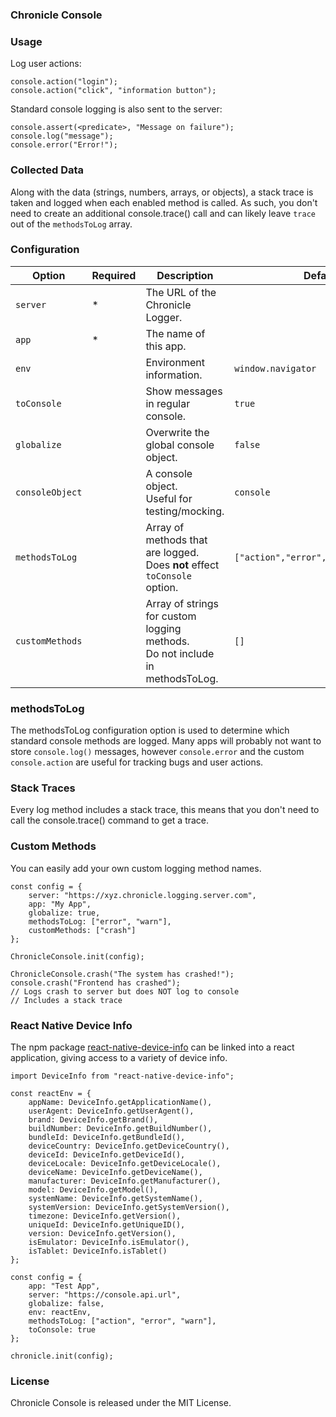 ### Chronicle Console

### Usage

Log user actions:

```
console.action("login");
console.action("click", "information button");
```

Standard console logging is also sent to the server:

```
console.assert(<predicate>, "Message on failure");
console.log("message");
console.error("Error!");
```

### Collected Data

Along with the data (strings, numbers, arrays, or objects), a stack trace is taken and logged when each enabled method is called. As such, you don't need to create an additional console.trace() call and can likely leave `trace` out of the `methodsToLog` array.

### Configuration

| Option          | Required | Description                                                                     | Default                              |
| --------------- | -------- | ------------------------------------------------------------------------------- | ------------------------------------ |
| `server`        | \*       | The URL of the Chronicle Logger.                                                |                                      |
| `app`           | \*       | The name of this app.                                                           |                                      |
| `env`           |          | Environment information.                                                        | `window.navigator`                   |
| `toConsole`     |          | Show messages in regular console.                                               | `true`                               |
| `globalize`     |          | Overwrite the global console object.                                            | `false`                              |
| `consoleObject` |          | A console object.<br>Useful for testing/mocking.                                | `console`                            |
| `methodsToLog`  |          | Array of methods that are logged.<br>Does **not** effect `toConsole` option.    | `["action","error","warn","assert"]` |
| `customMethods` |          | Array of strings for custom logging methods.<br>Do not include in methodsToLog. | `[]`                                 |

### methodsToLog

The methodsToLog configuration option is used to determine which standard console methods are logged. Many apps will probably not want to store `console.log()` messages, however `console.error` and the custom `console.action` are useful for tracking bugs and user actions.

### Stack Traces

Every log method includes a stack trace, this means that you don't need to call the console.trace() command to get a trace.

### Custom Methods

You can easily add your own custom logging method names.

```
const config = {
    server: "https://xyz.chronicle.logging.server.com",
    app: "My App",
    globalize: true,
    methodsToLog: ["error", "warn"],
    customMethods: ["crash"]
};

ChronicleConsole.init(config);

ChronicleConsole.crash("The system has crashed!");
console.crash("Frontend has crashed");
// Logs crash to server but does NOT log to console
// Includes a stack trace
```

### React Native Device Info

The npm package [react-native-device-info](https://github.com/rebeccahughes/react-native-device-info) can be linked into a react application, giving access to a variety of device info.

```
import DeviceInfo from "react-native-device-info";

const reactEnv = {
    appName: DeviceInfo.getApplicationName(),
    userAgent: DeviceInfo.getUserAgent(),
    brand: DeviceInfo.getBrand(),
    buildNumber: DeviceInfo.getBuildNumber(),
    bundleId: DeviceInfo.getBundleId(),
    deviceCountry: DeviceInfo.getDeviceCountry(),
    deviceId: DeviceInfo.getDeviceId(),
    deviceLocale: DeviceInfo.getDeviceLocale(),
    deviceName: DeviceInfo.getDeviceName(),
    manufacturer: DeviceInfo.getManufacturer(),
    model: DeviceInfo.getModel(),
    systemName: DeviceInfo.getSystemName(),
    systemVersion: DeviceInfo.getSystemVersion(),
    timezone: DeviceInfo.getVersion(),
    uniqueId: DeviceInfo.getUniqueID(),
    version: DeviceInfo.getVersion(),
    isEmulator: DeviceInfo.isEmulator(),
    isTablet: DeviceInfo.isTablet()
};

const config = {
    app: "Test App",
    server: "https://console.api.url",
    globalize: false,
    env: reactEnv,
    methodsToLog: ["action", "error", "warn"],
    toConsole: true
};

chronicle.init(config);
```

### License

Chronicle Console is released under the MIT License.
